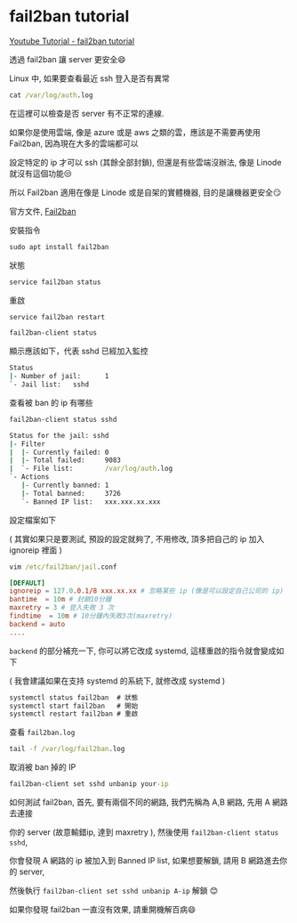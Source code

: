 # fail2ban tutorial

[Youtube Tutorial - fail2ban tutorial]()

透過 fail2ban 讓 server 更安全:smile:

Linux 中, 如果要查看最近 ssh 登入是否有異常

```cmd
cat /var/log/auth.log
```

在這裡可以檢查是否 server 有不正常的連線.

如果你是使用雲端, 像是 azure 或是 aws 之類的雲，應該是不需要再使用 Fail2ban, 因為現在大多的雲端都可以

設定特定的 ip 才可以 ssh (其餘全部封鎖), 但還是有些雲端沒辦法, 像是 Linode 就沒有這個功能:unamused:

所以 Fail2ban 適用在像是 Linode 或是自架的實體機器, 目的是讓機器更安全:smirk:

官方文件, [Fail2ban](https://docs.fusionpbx.com/en/latest/firewall/fail2ban.html#)

安裝指令

```cmd
sudo apt install fail2ban
```

狀態

```cmd
service fail2ban status
```

重啟

```cmd
service fail2ban restart
```

```cmd
fail2ban-client status
```

顯示應該如下，代表 sshd 已經加入監控

```cmd
Status
|- Number of jail:      1
`- Jail list:   sshd
```

查看被 ban 的 ip 有哪些

```cmd
fail2ban-client status sshd
```

```cmd
Status for the jail: sshd
|- Filter
|  |- Currently failed: 0
|  |- Total failed:     9083
|  `- File list:        /var/log/auth.log
`- Actions
   |- Currently banned: 1
   |- Total banned:     3726
   `- Banned IP list:   xxx.xxx.xx.xxx
```

設定檔案如下

( 其實如果只是要測試, 預設的設定就夠了, 不用修改, 頂多把自己的 ip 加入 ignoreip 裡面 )

```cmd
vim /etc/fail2ban/jail.conf
```

```conf
[DEFAULT]
ignoreip = 127.0.0.1/8 xxx.xx.xx # 忽略某些 ip (像是可以設定自己公司的 ip)
bantime  = 10m # 封鎖10分鐘
maxretry = 3 # 登入失敗 3 次
findtime  = 10m # 10分鐘內失敗3次(maxretry)
backend = auto
....
```

`backend` 的部分補充一下, 你可以將它改成 systemd, 這樣重啟的指令就會變成如下

( 我會建議如果在支持 systemd 的系統下, 就修改成 systemd )

```cmd
systemctl status fail2ban  # 狀態
systemctl start fail2ban   # 開始
systemctl restart fail2ban # 重啟
```

查看 `fail2ban.log`

```cmd
tail -f /var/log/fail2ban.log
```

取消被 ban 掉的 IP

```cmd
fail2ban-client set sshd unbanip your-ip
```

如何測試 fail2ban, 首先, 要有兩個不同的網路, 我們先稱為 A,B 網路, 先用 A 網路去連接

你的 server (故意輸錯ip, 達到 maxretry ), 然後使用 `fail2ban-client status sshd`,

你會發現 A 網路的 ip 被加入到 Banned IP list, 如果想要解鎖, 請用 B 網路進去你的 server,

然後執行 `fail2ban-client set sshd unbanip A-ip` 解鎖 :blush:

如果你發現 fail2ban 一直沒有效果, 請重開機解百病:smile: